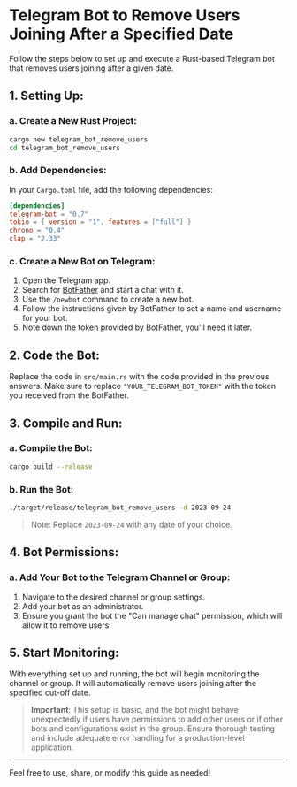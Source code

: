 

# Telegram Bot to Remove Users Joining After a Specified Date

Follow the steps below to set up and execute a Rust-based Telegram bot that removes users joining after a given date.

## 1. Setting Up:

### a. Create a New Rust Project:

```bash
cargo new telegram_bot_remove_users
cd telegram_bot_remove_users
```

### b. Add Dependencies:

In your `Cargo.toml` file, add the following dependencies:

```toml
[dependencies]
telegram-bot = "0.7"
tokio = { version = "1", features = ["full"] }
chrono = "0.4"
clap = "2.33"
```

### c. Create a New Bot on Telegram:

1. Open the Telegram app.
2. Search for [BotFather](https://core.telegram.org/bots#botfather) and start a chat with it.
3. Use the `/newbot` command to create a new bot.
4. Follow the instructions given by BotFather to set a name and username for your bot.
5. Note down the token provided by BotFather, you'll need it later.

## 2. Code the Bot:

Replace the code in `src/main.rs` with the code provided in the previous answers. Make sure to replace `"YOUR_TELEGRAM_BOT_TOKEN"` with the token you received from the BotFather.

## 3. Compile and Run:

### a. Compile the Bot:

```bash
cargo build --release
```

### b. Run the Bot:

```bash
./target/release/telegram_bot_remove_users -d 2023-09-24
```

> Note: Replace `2023-09-24` with any date of your choice.

## 4. Bot Permissions:

### a. Add Your Bot to the Telegram Channel or Group:

1. Navigate to the desired channel or group settings.
2. Add your bot as an administrator.
3. Ensure you grant the bot the "Can manage chat" permission, which will allow it to remove users.

## 5. Start Monitoring:

With everything set up and running, the bot will begin monitoring the channel or group. It will automatically remove users joining after the specified cut-off date.

> **Important**: This setup is basic, and the bot might behave unexpectedly if users have permissions to add other users or if other bots and configurations exist in the group. Ensure thorough testing and include adequate error handling for a production-level application.

---

Feel free to use, share, or modify this guide as needed!
